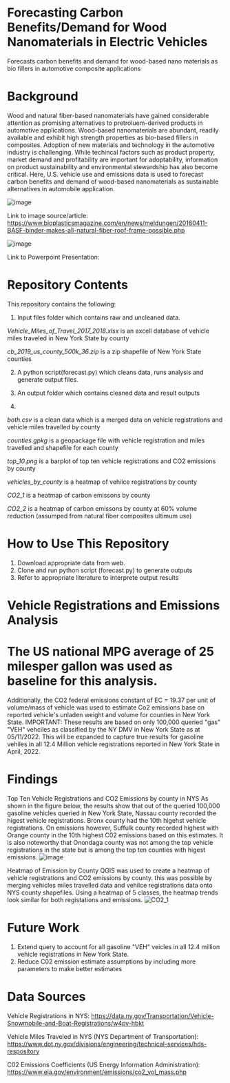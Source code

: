 # Forecasting Carbon Benefits/Demand for Wood Nanomaterials in Electric Vehicles 
Forecasts carbon benefits and demand for wood-based nano materials as bio fillers in automotive composite applications 

# Background
Wood and natural fiber-based nanomaterials have gained considerable attention as promising alternatives to pretroluem-derived products in automotive applications. Wood-based nanomaterials are abundant, readily available and exhibit high strength properties as bio-based fillers in composites. Adoption of new materials and technology in the automotive industry is challenging. While techincal factors such as product property, market demand and profitability are important for adoptability, information on product sustainability and environmental stewardship has also become critical. Here, U.S. vehicle use and emissions data is used to forecast carbon benefits and demand of wood-based nanomaterials as sustainable alternatives in automobile application.

![image](https://user-images.githubusercontent.com/97989922/164337724-873c5ae2-a008-490c-ad0a-68feb9a8b4ca.jpeg)

Link to image source/article: 
https://www.bioplasticsmagazine.com/en/news/meldungen/20160411-BASF-binder-makes-all-natural-fiber-roof-frame-possible.php

![image](https://user-images.githubusercontent.com/97989922/164337847-660d7ed7-134f-4f8f-ba2c-a083354b1e57.png)

Link to Powerpoint Presentation:

# Repository Contents
This repository contains the following:

1. Input files folder which contains raw and uncleaned data.

_Vehicle_Miles_of_Travel_2017_2018.xlsx_ is an axcell database of vehicle miles traveled in New York State by county

_cb_2019_us_county_500k_36.zip_ is a zip shapefile of New York State counties
    
2.  A python script(forecast.py) which cleans data, runs analysis and generate output files. 
 
3.  An output folder which contains cleaned data and result outputs
4.  
 _both.csv_ is a clean data which is a merged data on vehicle registrations and vehicle miles travelled by county

_counties.gpkg_ is a geopackage file with vehicle registration and miles travelled and shapefile for each county 

_top_10.png_ is a barplot of top ten vehicle registrations and CO2 emissions by county 

_vehicles_by_county_ is a heatmap of vehilce registrations by county

_CO2_1_ is a heatmap of carbon emissons by county

_CO2_2_ is a heatmap of carbon emissons by county at 60% volume reduction (assumped from natural fiber composites ultimum use)



# How to Use This Repository
1. Download appropriate data from web.
2. Clone and run python script (forecast.py) to generate outputs
3. Refer to appropriate literature to interprete output results

# Vehicle Registrations and Emissions Analysis

# The US national MPG average of 25 milesper gallon was used as baseline for this analysis.
Additionally, the CO2 federal emissions constant of EC = 19.37 per unit of volume/mass of vehicle was used to estimate Co2 emissions base on reported vehicle's unladen weight and volume for counties in New York State. 
IMPORTANT: These results are based on only 100,000 queried "gas" "VEH" vehciles as classified by the NY DMV in New York State as at 05/11/2022. This will be expanded to capture true results for gasoline vehiles in all 12.4 Million vehicle registrations reported in New York State in April, 2022.


# Findings
Top Ten Vehicle Registrations and CO2 Emissions by county in NYS
As shown in the figure below, the results show that out of the queried 100,000 gasoline vehicles queried in New York State, Nassau county recorded the higest vehicle registrations. Bronx county had the 10th higehst vehicle registrations. On emissions however, Suffulk county recorded highest with Orange county in the 10th highest C02 emissions based on this estimates. It is also noteworthy that Onondaga county was not among the top vehicle registrations in the state but is among the top ten counties with higest emissions. 
![image](https://user-images.githubusercontent.com/97989922/167980046-b7999b1f-22ec-44d3-b8a0-1e99f8f84e3e.png)

Heatmap of Emission by County
QGIS was used to create a heatmap of vehicle registrations and CO2 emissions by county. this was possible by merging vehicles miles travelled data and vehilce registrations data onto NYS county shapefiles. Using a heatmap of 5 classes, the heatmap trends look similar for both registations and emissions.
![CO2_1](https://user-images.githubusercontent.com/97989922/167983461-4083c443-e4ae-4046-be2b-3eb457c2039d.png)

# Future Work

1. Extend query to account for all gasoline "VEH" veicles in all 12.4 million vehicle registrations in New York State.
2. Reduce C02 emission estimate assumptions by including more parameters to make better estimates

# Data Sources

Vehicle Registrations in NYS: 
https://data.ny.gov/Transportation/Vehicle-Snowmobile-and-Boat-Registrations/w4pv-hbkt 

Vehicle Miles Traveled in NYS (NYS Department of Transportation): 
https://www.dot.ny.gov/divisions/engineering/technical-services/hds-respository

C02 Emissions Coefficients (US Energy Information Administration): 
https://www.eia.gov/environment/emissions/co2_vol_mass.php
